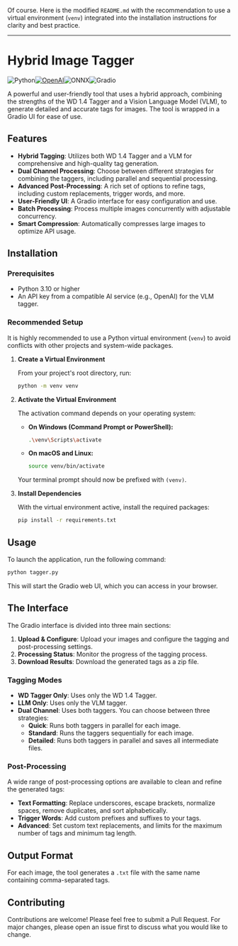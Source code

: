 
Of course. Here is the modified `README.md` with the recommendation to use a virtual environment (`venv`) integrated into the installation instructions for clarity and best practice.

---

# Hybrid Image Tagger

![Python](https://img.shields.io/badge/Python-3.10+-00A67E?style=for-the-badge&logo=python&logoColor=white)[![OpenAI](https://img.shields.io/badge/OpenAI-Compatible-00A67E?style=for-the-badge&logo=openai&logoColor=white)](https://openai.com/)![ONNX](https://img.shields.io/badge/ONNX-RUNTIME-00A67E?style=for-the-badge&logo=ONNX&logoColor=white)![Gradio](https://img.shields.io/badge/Gradio-UI-00A67E?style=for-the-badge&logo=gradio&logoColor=white)

A powerful and user-friendly tool that uses a hybrid approach, combining the strengths of the WD 1.4 Tagger and a Vision Language Model (VLM), to generate detailed and accurate tags for images. The tool is wrapped in a Gradio UI for ease of use.

## Features

-   **Hybrid Tagging**: Utilizes both WD 1.4 Tagger and a VLM for comprehensive and high-quality tag generation.
-   **Dual Channel Processing**: Choose between different strategies for combining the taggers, including parallel and sequential processing.
-   **Advanced Post-Processing**: A rich set of options to refine tags, including custom replacements, trigger words, and more.
-   **User-Friendly UI**: A Gradio interface for easy configuration and use.
-   **Batch Processing**: Process multiple images concurrently with adjustable concurrency.
-   **Smart Compression**: Automatically compresses large images to optimize API usage.

## Installation

### Prerequisites

-   Python 3.10 or higher
-   An API key from a compatible AI service (e.g., OpenAI) for the VLM tagger.

### Recommended Setup

It is highly recommended to use a Python virtual environment (`venv`) to avoid conflicts with other projects and system-wide packages.

1.  **Create a Virtual Environment**

    From your project's root directory, run:
    ```bash
    python -m venv venv
    ```

2.  **Activate the Virtual Environment**

    The activation command depends on your operating system:

    -   **On Windows (Command Prompt or PowerShell):**
        ```bash
        .\venv\Scripts\activate
        ```
    -   **On macOS and Linux:**
        ```bash
        source venv/bin/activate
        ```
    Your terminal prompt should now be prefixed with `(venv)`.

3.  **Install Dependencies**

    With the virtual environment active, install the required packages:
    ```bash
    pip install -r requirements.txt
    ```

## Usage

To launch the application, run the following command:

```bash
python tagger.py
```

This will start the Gradio web UI, which you can access in your browser.

## The Interface

The Gradio interface is divided into three main sections:

1.  **Upload & Configure**: Upload your images and configure the tagging and post-processing settings.
2.  **Processing Status**: Monitor the progress of the tagging process.
3.  **Download Results**: Download the generated tags as a zip file.

### Tagging Modes

-   **WD Tagger Only**: Uses only the WD 1.4 Tagger.
-   **LLM Only**: Uses only the VLM tagger.
-   **Dual Channel**: Uses both taggers. You can choose between three strategies:
    -   **Quick**: Runs both taggers in parallel for each image.
    -   **Standard**: Runs the taggers sequentially for each image.
    -   **Detailed**: Runs both taggers in parallel and saves all intermediate files.

### Post-Processing

A wide range of post-processing options are available to clean and refine the generated tags:

-   **Text Formatting**: Replace underscores, escape brackets, normalize spaces, remove duplicates, and sort alphabetically.
-   **Trigger Words**: Add custom prefixes and suffixes to your tags.
-   **Advanced**: Set custom text replacements, and limits for the maximum number of tags and minimum tag length.

## Output Format

For each image, the tool generates a `.txt` file with the same name containing comma-separated tags.

## Contributing

Contributions are welcome! Please feel free to submit a Pull Request. For major changes, please open an issue first to discuss what you would like to change.
